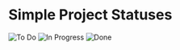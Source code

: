# Simple Project Statuses

![To Do](https://img.shields.io/badge/To_Do-lightgrey?style=for-the-badge)
![In Progress](https://img.shields.io/badge/In_Progress-yellow?style=for-the-badge)
![Done](https://img.shields.io/badge/Done-brightgreen?style=for-the-badge)
